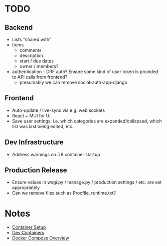 # TODO

## Backend
* Lists "shared with"
* Items
    * comments
    * description
    * start / due dates
    * owner / members?
* authentication - DRF auth? Ensure some kind of user token is provided to API calls from frontend?
    * presumably we can remove social-auth-app-django

## Frontend
* Auto-update / live-sync via e.g. web sockets
* React + MUI for UI
* Save user settings, i.e. which categories are expanded/collapsed, which list was last being edited, etc.

## Dev Infrastructure
* Address warnings on DB container startup

## Production Release
* Ensure values in wsgi.py / manage.py / production settings / etc. are set appropriately
* Can we remove files such as Procfile, runtime.txt?

# Notes
* [Container Setup](https://testdriven.io/blog/dockerizing-django-with-postgres-gunicorn-and-nginx/)
* [Dev Containers](https://code.visualstudio.com/docs/devcontainers/create-dev-container#_use-docker-compose)
* [Docker Compose Overview](https://docs.docker.com/compose/)
